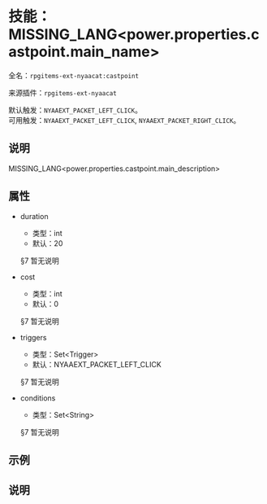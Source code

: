 # 技能：MISSING_LANG<power.properties.castpoint.main_name>

<!-- 本文件是通过游戏内 `/rpgitem gen-wiki` 命令生成的。 -->
<!-- 请只在对应的 "beginCustomXXXX" 与 "endCustomXXXX" 间编辑。  -->
<!-- 如果您想修改技能或其属性的描述， -->
<!-- 请修改 "resources/lang/zh_CN.yml" 中对应的项。 -->

全名：`rpgitems-ext-nyaacat:castpoint`

来源插件：`rpgitems-ext-nyaacat`

默认触发：`NYAAEXT_PACKET_LEFT_CLICK`。  
可用触发：`NYAAEXT_PACKET_LEFT_CLICK`, `NYAAEXT_PACKET_RIGHT_CLICK`。

<!-- beginCustomHeader -->
<!-- endCustomHeader -->

## 说明

MISSING_LANG<power.properties.castpoint.main_description>
<!-- beginCustomDescription -->
<!-- endCustomDescription -->

## 属性

* duration

  * 类型：int
  * 默认：20

  §7 暂无说明

* cost

  * 类型：int
  * 默认：0

  §7 暂无说明

* triggers

  * 类型：Set&lt;Trigger&gt;
  * 默认：NYAAEXT_PACKET_LEFT_CLICK

  §7 暂无说明

* conditions

  * 类型：Set&lt;String&gt;

  §7 暂无说明

<!-- beginCustomProperties -->
<!-- endCustomProperties -->

## 示例

<!-- beginCustomExample -->
<!-- endCustomExample -->

## 说明

<!-- beginCustomNote -->
<!-- endCustomNote -->
